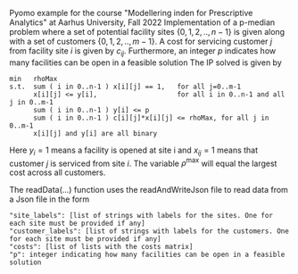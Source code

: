 Pyomo example for the course "Modellering inden for Prescriptive Analytics" at Aarhus University, Fall 2022
Implementation of a p-median problem where a set of potential facility sites $\{0,1,2,..,n-1\}$ is given along
with a set of customers $\{0,1,2,..,m-1\}$. A cost for servicing customer $j$ from facility site $i$ is given by $c_{ij}$.
Furthermore, an integer $p$ indicates how many facilities can be open in a feasible solution
The IP solved is given by
```
min   rhoMax
s.t.  sum ( i in 0..n-1 ) x[i][j] == 1,   for all j=0..m-1
      x[i][j] <= y[i],                    for all i in 0..n-1 and all j in 0..m-1
      sum ( i in 0..n-1 ) y[i] <= p
      sum ( i in 0..n-1 ) c[i][j]*x[i][j] <= rhoMax, for all j in 0..m-1
      x[i][j] and y[i] are all binary
```
Here $y_i=1$ means a facility is opened at site i and $x_{ij}=1$ means that customer $j$ is serviced from site $i$.
The variable $\rho^{\max}$ will equal the largest cost across all customers.

The readData(...) function uses the readAndWriteJson file to read data from a Json file
in the form
```
"site_labels": [list of strings with labels for the sites. One for each site must be provided if any]
"customer_labels": [list of strings with labels for the customers. One for each site must be provided if any]
"costs": [list of lists with the costs matrix]
"p": integer indicating how many facilities can be open in a feasible solution
```
